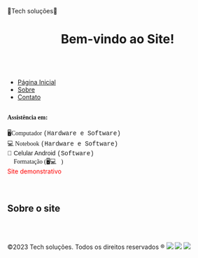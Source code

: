 <head>🚀Tech soluções🚀 <head>
    
</head> <body>
    <header>
     <h1>Bem-vindo ao Site!</h1>
    </header> <nav>
        <ul>   
            <br  >
<li><a href="#">Página
            Inicial</a></li> <li><a
            href="#">Sobre</a></li> <li><a
            href="#">Contato</a></li>
        </ul> </nav> <main>
        <section> 
            <br  >
            <font face="Times new roman"><strong>Assistência em:  </strong> </font> <br />
            <br />
            <font face="Times new roman"> 🖥️Computador <font face="Courier">(Hardware e Software) </font> </font> <br />    
            <font face="Times new roman"> 💻 Notebook <font face="Courier">(Hardware e Software) </font> </font> <br />    
       <font face="Arial">📱 Celular Android <font face="Courier">(Software) </font> </font> <br /> 
  <font face="Times new roman">💽 Formatação (🖥️💻📱)</font> <br />    
            <font color="#FF0000">Site demonstrativo</font>
 <footer>
<br>
     <br>
<h2> <font>Sobre o site </font> </h2>
       <br  />
       <br  />
<p>&copy;2023 Tech soluções. Todos
    os direitos reservados ®    <img src="/data/data/com.termux/files/home/cison/SEGURANCA.PNG"/>   <img src="/data/data/com.termux/files/home/cison/SEGURANÇA.PNG" /> 

<img src="  /data/data/com.termux/files/home/cison/SEGURANÇA.PNG "/>



</p>   </footer>
